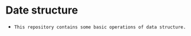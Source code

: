Date structure
=================================================================
* `This repository contains some basic operations of data structure.`
